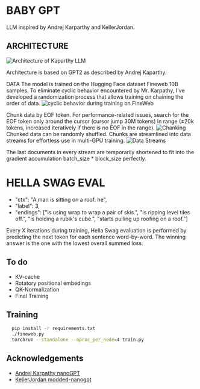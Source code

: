 
# BABY GPT 

LLM inspired by Andrej Karparthy and KellerJordan.

## ARCHITECTURE 

![Architecture of Kaparthy LLM](https://github.com/user-attachments/assets/b76e595b-6396-4754-81c5-0f1eb6c09b61)

Architecture is based on GPT2 as described by Andrej Kaparthy. 

DATA
The model is trained on the Hugging Face dataset Fineweb 10B samples. To eliminate cyclic behavior encountered by Mr. Karpathy, I've developed a randomization process that allows training on chaining the order of data.
![cyclic behavior during training on FineWeb ](https://github.com/user-attachments/assets/57291b0c-1adc-41f3-9215-b329839a079d)

Chunk data by EOF token. For performance-related issues, search for the EOF token only around the cursor (cursor jump 30M tokens) in range (±20k tokens, increased iteratively if there is no EOF in the range).
![Chanking](https://github.com/user-attachments/assets/76f7ec79-e801-4ec6-814e-74ba5a0afa96)
Chunked data can be randomly shuffled.
Chunks are streamlined into data streams for effortless use in multi-GPU training.
![Data Streams](https://github.com/user-attachments/assets/45fd8109-6356-44dc-a421-2cca32dff8c8)

The last documents in every stream are temporarily shortened to fit into the gradient accumulation batch_size * block_size perfectly.


# HELLA SWAG EVAL

- "ctx": "A man is sitting on a roof. he",
- "label": 3,
- "endings": ["is using wrap to wrap a pair of skis.", "is ripping level tiles off.", "is holding a rubik's cube.", "starts pulling up roofing on a roof."]
  
Every X iterations during training, Hella Swag evaluation is performed by predicting the next token for each sentence word-by-word. The winning answer is the one with the lowest overall summed loss.


## To do

* KV-cache
* Rotatory positional embedings
* QK-Normalization
* Final Training
## Training


```bash
  pip install -r requirements.txt
  ./fineweb.py
  torchrun --standalone --nproc_per_node=4 train.py
```
    
## Acknowledgements

 - [Andrej Karpathy nanoGPT](https://github.com/karpathy/nanoGPT)
 - [KellerJordan modded-nanogpt](https://github.com/KellerJordan/modded-nanogpt)



